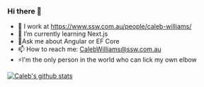 ### Hi there 👋

<!--
**Calinator444/Calinator444** is a ✨ _special_ ✨ repository because its `README.md` (this file) appears on your GitHub profile.

Here are some ideas to get you started:

- 🔭 I’m currently working on ...
- 🌱 I’m currently learning ...
- 👯 I’m looking to collaborate on ...
- 🤔 I’m looking for help with ...
- 💬 Ask me about ...
- 📫 How to reach me: ...
- 😄 Pronouns: ...
- ⚡ Fun fact: ...
-->

- 🔭 I work at https://www.ssw.com.au/people/caleb-williams/
- 🌱 I’m currently learning Next.js
- 💬Ask me about Angular or EF Core
- 📫 How to reach me: CalebWilliams@ssw.com.au
- ⚡I'm the only person in the world who can lick my own elbow


[![Caleb's github stats](https://github-readme-stats.vercel.app/api?username=Calinator444&theme=dark)](https://github.com/adamcogan/github-readme-stats)
